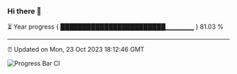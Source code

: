 ### Hi there 👋

⏳ Year progress { ████████████████████████▁▁▁▁▁▁ } 81.03 %

---

⏰ Updated on Mon, 23 Oct 2023 18:12:46 GMT

![Progress Bar CI](https://github.com/liununu/liununu/workflows/Progress%20Bar%20CI/badge.svg)
